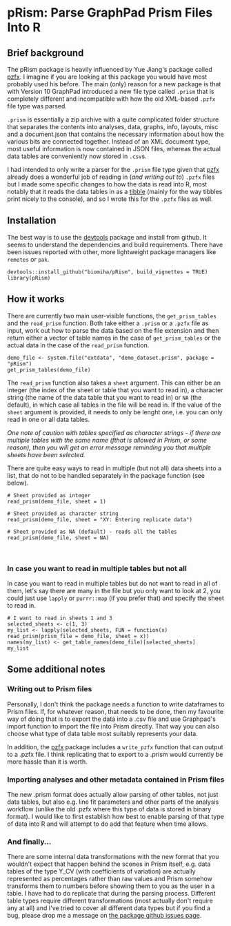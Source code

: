 # pRism: Parse GraphPad Prism Files Into R
## Brief background

The pRism package is heavily influenced by Yue Jiang's package called [pzfx](https://cran.r-project.org/web/packages/pzfx/ "pzfx package"). I imagine if you are looking at this package you would have most probably used his before. The main (only) reason for a new package is that with Version 10 GraphPad introduced a new file type called `.prism` that is completely different and incompatible with how the old XML-based `.pzfx` file type was parsed.

`.prism` is essentially a zip archive with a quite complicated folder structure that separates the contents into analyses, data, graphs, info, layouts, misc and a document.json that contains the necessary information about how the various bits are connected together. Instead of an XML document type, most useful information is now contained in JSON files, whereas the actual data tables are conveniently now stored in `.csv`s.

I had intended to only write a parser for the `.prism` file type given that [pzfx](https://cran.r-project.org/web/packages/pzfx/ "pzfx package") already does a wonderful job of reading in (*and writing out to*) `.pzfx` files but I made some specific changes to how the data is read into R, most notably that it reads the data tables in as a [tibble](https://tibble.tidyverse.org/ "tibble package") (mainly for the way tibbles print nicely to the console), and so I wrote this for the `.pzfx` files as well.

## Installation

The best way is to use the [devtools](https://devtools.r-lib.org/ "devtools package") package and install from github. It seems to understand the dependencies and build requirements. There have been issues reported with other, more lightweight package managers like `remotes` or `pak`.

```{r, eval=FALSE}
devtools::install_github("biomiha/pRism", build_vignettes = TRUE)
library(pRism)
```

## How it works

There are currently two main user-visible functions, the `get_prism_tables` and the `read_prism` function. Both take either a `.prism` or a `.pzfx` file as input, work out how to parse the data based on the file extension and then return either a vector of table names in the case of `get_prism_tables` or the actual data in the case of the `read_prism` function.

```{r}
demo_file <- system.file("extdata", "demo_dataset.prism", package = "pRism")
get_prism_tables(demo_file)
```

The `read_prism` function also takes a `sheet` argument. This can either be an integer (the index of the sheet or table that you want to read in), a character string (the name of the data table that you want to read in) or `NA` (the default), in which case all tables in the file will be read in. If the value of the `sheet` argument is provided, it needs to only be lenght one, i.e. you can only read in one or all data tables.

*One note of caution with tables specified as character strings - if there are multiple tables with the same name (fthat is allowed in Prism, or some reason), then you will get an error message reminding you that multiple sheets have been selected.*

There are quite easy ways to read in multiple (but not all) data sheets into a list, that do not to be handled separately in the package function (see below).

```{r}
# Sheet provided as integer
read_prism(demo_file, sheet = 1)
```

```{r}
# Sheet provided as character string
read_prism(demo_file, sheet = "XY: Entering replicate data")
```

```{r}
# Sheet provided as NA (default) - reads all the tables
read_prism(demo_file, sheet = NA)
```

&nbsp;


### In case you want to read in multiple tables but not all

In case you want to read in multiple tables but do not want to read in all of them, let's say there are many in the file but you only want to look at 2, you could just use `lapply` or `purrr::map` (if you prefer that) and specify the sheet to read in.

```{r}
# I want to read in sheets 1 and 3
selected_sheets <- c(1, 3)
my_list <- lapply(selected_sheets, FUN = function(x) read_prism(prism_file = demo_file, sheet = x))
names(my_list) <- get_table_names(demo_file)[selected_sheets]
my_list
```

## Some additional notes

### Writing out to Prism files

Personally, I don't think the package needs a function to write dataframes to Prism files. If, for whatever reason, that needs to be done, then my favourite way of doing that is to export the data into a .csv file and use Graphpad's import function to import the file into Prism directly. That way you can also choose what type of data table most suitably represents your data.

In addition, the [pzfx](https://cran.r-project.org/web/packages/pzfx/ "pzfx package") package includes a `write_pzfx` function that can output to a .pzfx file. I think replicating that to export to a .prism would currently be more hassle than it is worth.

### Importing analyses and other metadata contained in Prism files

The new .prism format does actually allow parsing of other tables, not just data tables, but also e.g. line fit parameters and other parts of the analysis workflow (unlike the old .pzfx where this type of data is stored in binary format). I would like to first establish how best to enable parsing of that type of data into R and will attempt to do add that feature when time allows.

### And finally...

There are some internal data transformations with the new format that you wouldn't expect that happen behind the scenes in Prism itself, e.g. data tables of the type Y_CV (with coefficients of variation) are actually represented as percentages rather than raw values and Prism somehow transforms them to numbers before showing them to you as the user in a table. I have had to do replicate that during the parsing process. Different table types require different transformations (most actually don't require any at all) and I've tried to cover all different data types but if you find a bug, please drop me a message on [the package github issues page](https://github.com/Biomiha/pRism/issues "github issues").
